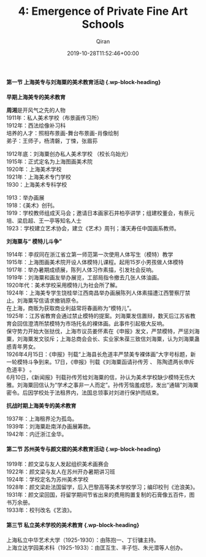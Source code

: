 ﻿---
title: '4: Emergence of Private Fine Art Schools'
author: Qiran
type: post
date: 2019-10-28T11:52:46+00:00
aliases: ["/4-emergence-of-private-fine-art-schools/"]
tags:
  - Chinese Fine Art Education in 20 Century

---
#### 第一节 上海美专与刘海粟的美术教育活动 {.wp-block-heading}

**早期上海美专的美术教育**

**周湘**是开风气之先的人物  
1911年：私人美术学校（布景画传习所）  
1912年：西法绘像补习科  
培养的人才：照相布景画-舞台布景画-肖像绘制  
弟子：王师子，杨清磐，丁悚，张眉荪

1912年底：刘海粟创办私人美术学校 （校长乌始光）  
1915年：正式定名为上海图画美术院  
1920年：上海美术学校  
1921年：上海美术专门学校  
1930：上海美术专科学校

1913：举办画展  
1918：《美术》创刊。  
1919：学校教师组成天马会；邀请日本画家石井柏亭讲学；组建校董会，有蔡元培、梁启超、王一亭等知名人士  
1923：学校建立艺术协会，建立《艺术》周刊；潘天寿任中国画系教师。

**刘海粟与“ 模特儿斗争”**

1914年：李叔同在浙江省立第一师范第一次使用人体写生（模特）教学  
1915年：上海图画美术院开设人体模特儿课程。起用15岁小男孩做人体模特  
1917年：举办暑期成绩展，陈列人体习作素描，引发社会反响。  
1919年：刘海粟和画友举办展览，工部局指令撤去几张人体油画。  
1920年代：美术学校采用模特儿为社会所了解。  
1924年：上海美专学生饶桂举江西南昌举办画展陈列人体素描遭江西警察厅禁止。刘海粟写信请求撤销原令。  
在上海，商贩为获取商业利益常将春画称为“模特儿”。  
1925年：江苏省教育会通过禁止模特的提案。刘海粟发信置辩，数天后江苏省教育会回信澄清所禁模特为市场托名的裸体画。此事件引起极大反响。  
保守势力开始大张挞伐，上海市议员姜怀素在《申报》发文，严禁模特，严惩刘海粟，刘海粟发文驳斥；上海总商会会长、实业家朱葆三致信刘海粟，认为刘海粟蛊惑青年男女。  
1926年4月15日：《申报》刊载“上海县长危道丰严禁美专裸体画”大字号标题，新一轮模特斗争到来。17日，《申报》刊载《刘海粟函请孙传芳 、 陈陶遗两长申斥危道丰》 。  
6月10日，《新闻报》刊载孙传芳给刘海粟的信，孙认为美术学校缺少模特无伤大雅。刘海粟回信认为“学术之事非一人而定”。孙传芳恼羞成怒，发出“通辑”刘海粟密令。后因学校处于法租界内，法国总领事对刘进行保护而结束。

**抗战时期上海美专的美术教育**

1937年：上海租界沦为孤岛。  
1939年：刘海粟赴南洋办画展筹款。  
1942年：内迁浙江金华。

#### 第二节 苏州美专与颜文樑的美术教育活动 {.wp-block-heading}

1919年：颜文梁与友人发起组织美术画赛会  
1922年：颜文梁与友人在苏州开办暑期讲习班  
1924年：学校定名为苏州美术学校  
1928年：颜文梁赴法国留学，后入巴黎高等美术学校学习；编印校刊《沧浪美》。  
1931年：颜文梁回国，将留学期间节省出来的费用购置复制的石膏像五百件，图书万余册。  
1933年：校刊改名《艺浪》。

#### 第三节 私立美术学校的美术教育 {.wp-block-heading}

上海私立中华艺术大学（1925-1930）：由陈抱一、丁衍镛主持。  
上海立达学园美术科（1925-1933）：由匡互生、丰子恺、朱光潜等人创办。
